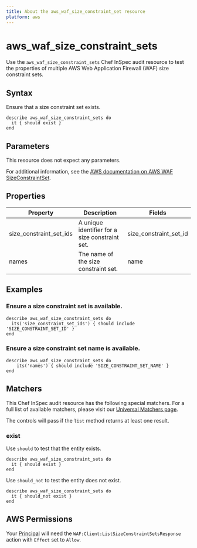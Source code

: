 ```yaml
---
title: About the aws_waf_size_constraint_set resource
platform: aws
---
```


# aws_waf_size_constraint_sets

Use the `aws_waf_size_constraint_sets` Chef InSpec audit resource to test the properties of multiple AWS Web Application Firewall (WAF) size constraint sets.

## Syntax

Ensure that a size constraint set exists.

    describe aws_waf_size_constraint_sets do
      it { should exist }
    end

## Parameters

This resource does not expect any parameters.

For additional information, see the [AWS documentation on AWS WAF SizeConstraintSet](https://docs.aws.amazon.com/AWSCloudFormation/latest/UserGuide/aws-resource-waf-sizeconstraintset.html).

## Properties

| Property | Description | Fields |
| --- | --- | --- |
| size_constraint_set_ids | A unique identifier for a size constraint set. | size_constraint_set_id |
| names | The name of the size constraint set. | name |

## Examples

### Ensure a size constraint set is available.

    describe aws_waf_size_constraint_sets do
      its('size_constraint_set_ids') { should include 'SIZE_CONSTRAINT_SET_ID' }
    end

### Ensure a size constraint set name is available.

    describe aws_waf_size_constraint_sets do
        its('names') { should include 'SIZE_CONSTRAINT_SET_NAME' }
    end

## Matchers

This Chef InSpec audit resource has the following special matchers. For a full list of available matchers, please visit our [Universal Matchers page](https://www.inspec.io/docs/reference/matchers/).

The controls will pass if the `list` method returns at least one result.

### exist

Use `should` to test that the entity exists.

    describe aws_waf_size_constraint_sets do
      it { should exist }
    end

Use `should_not` to test the entity does not exist.

    describe aws_waf_size_constraint_sets do
      it { should_not exist }
    end

## AWS Permissions

Your [Principal](https://docs.aws.amazon.com/IAM/latest/UserGuide/intro-structure.html#intro-structure-principal) will need the `WAF:Client:ListSizeConstraintSetsResponse` action with `Effect` set to `Allow`.
